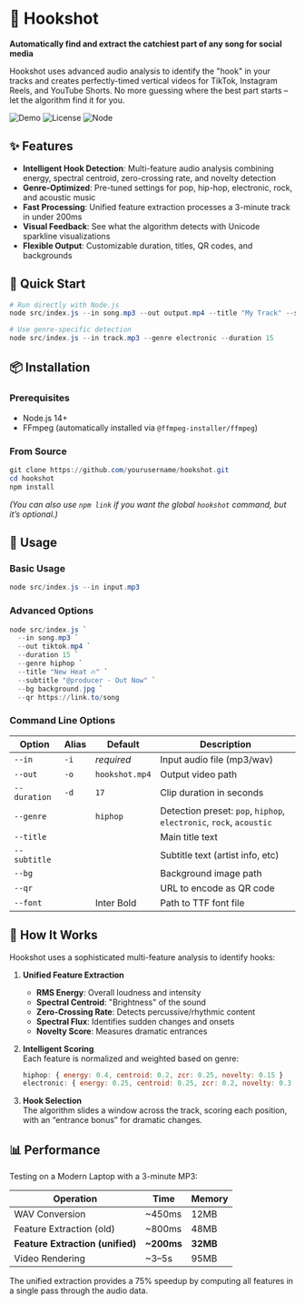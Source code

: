 # 🎵 Hookshot

**Automatically find and extract the catchiest part of any song for social media**

Hookshot uses advanced audio analysis to identify the "hook" in your tracks and creates perfectly-timed vertical videos for TikTok, Instagram Reels, and YouTube Shorts. No more guessing where the best part starts – let the algorithm find it for you.

![Demo](https://img.shields.io/badge/demo-video-blue) ![License](https://img.shields.io/badge/license-MIT-green) ![Node](https://img.shields.io/badge/node-%3E%3D14-brightgreen)

## ✨ Features

- **Intelligent Hook Detection**: Multi-feature audio analysis combining energy, spectral centroid, zero-crossing rate, and novelty detection  
- **Genre-Optimized**: Pre-tuned settings for pop, hip-hop, electronic, rock, and acoustic music  
- **Fast Processing**: Unified feature extraction processes a 3-minute track in under 200ms  
- **Visual Feedback**: See what the algorithm detects with Unicode sparkline visualizations  
- **Flexible Output**: Customizable duration, titles, QR codes, and backgrounds  

## 🚀 Quick Start

```powershell
# Run directly with Node.js
node src/index.js --in song.mp3 --out output.mp4 --title "My Track" --subtitle "@artist"

# Use genre-specific detection
node src/index.js --in track.mp3 --genre electronic --duration 15
```

## 📦 Installation

### Prerequisites
- Node.js 14+  
- FFmpeg (automatically installed via `@ffmpeg-installer/ffmpeg`)  

### From Source
```powershell
git clone https://github.com/yourusername/hookshot.git
cd hookshot
npm install
```

*(You can also use `npm link` if you want the global `hookshot` command, but it’s optional.)*

## 🎯 Usage

### Basic Usage
```powershell
node src/index.js --in input.mp3
```

### Advanced Options
```powershell
node src/index.js `
  --in song.mp3 `
  --out tiktok.mp4 `
  --duration 15 `
  --genre hiphop `
  --title "New Heat 🔥" `
  --subtitle "@producer · Out Now" `
  --bg background.jpg `
  --qr https://link.to/song
```

### Command Line Options

| Option | Alias | Default | Description |
|--------|-------|---------|-------------|
| `--in` | `-i` | *required* | Input audio file (mp3/wav) |
| `--out` | `-o` | `hookshot.mp4` | Output video path |
| `--duration` | `-d` | `17` | Clip duration in seconds |
| `--genre` | | `hiphop` | Detection preset: `pop`, `hiphop`, `electronic`, `rock`, `acoustic` |
| `--title` | | | Main title text |
| `--subtitle` | | | Subtitle text (artist info, etc) |
| `--bg` | | | Background image path |
| `--qr` | | | URL to encode as QR code |
| `--font` | | Inter Bold | Path to TTF font file |

## 🧠 How It Works

Hookshot uses a sophisticated multi-feature analysis to identify hooks:

1. **Unified Feature Extraction**  
   - **RMS Energy**: Overall loudness and intensity  
   - **Spectral Centroid**: "Brightness" of the sound  
   - **Zero-Crossing Rate**: Detects percussive/rhythmic content  
   - **Spectral Flux**: Identifies sudden changes and onsets  
   - **Novelty Score**: Measures dramatic entrances  

2. **Intelligent Scoring**  
   Each feature is normalized and weighted based on genre:  

   ```javascript
   hiphop: { energy: 0.4, centroid: 0.2, zcr: 0.25, novelty: 0.15 }
   electronic: { energy: 0.25, centroid: 0.25, zcr: 0.2, novelty: 0.3 }
   ```

3. **Hook Selection**  
   The algorithm slides a window across the track, scoring each position, with an “entrance bonus” for dramatic changes.

## 📊 Performance

Testing on a Modern Laptop with a 3-minute MP3:

| Operation | Time | Memory |
|-----------|------|--------|
| WAV Conversion | ~450ms | 12MB |
| Feature Extraction (old) | ~800ms | 48MB |
| **Feature Extraction (unified)** | **~200ms** | **32MB** |
| Video Rendering | ~3–5s | 95MB |

The unified extraction provides a 75% speedup by computing all features in a single pass through the audio data.
